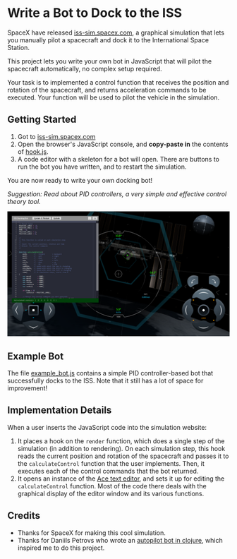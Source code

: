 # Write a Bot to Dock to the ISS

SpaceX have released [iss-sim.spacex.com](https://iss-sim.spacex.com/),
a graphical simulation that lets you manually pilot a spacecraft and dock it to the International Space Station.

This project lets you write your own bot in JavaScript that will pilot the spacecraft automatically,
no complex setup required.

Your task is to implemented a control function that receives the position and rotation of the spacecraft,
and returns acceleration commands to be executed. Your function will be used to pilot the vehicle in the simulation.

## Getting Started

1. Got to [iss-sim.spacex.com](https://iss-sim.spacex.com/)
2. Open the browser's JavaScript console, and **copy-paste in** the contents of [hook.js](https://raw.githubusercontent.com/andrey-leshenko/ISSDockingBotGame/master/hook.js).
3. A code editor with a skeleton for a bot will open. There are buttons to run the bot you have written, and to restart the simulation.

You are now ready to write your own docking bot!

_Suggestion: Read about PID controllers, a very simple and effective control theory tool._


![Bot editor screenshot](https://github.com/andrey-leshenko/ISSDockingBotGame/blob/master/screenshot.png)

## Example Bot

The file [example_bot.js](https://github.com/andrey-leshenko/ISSDockingBotGame/blob/master/example_bot.js)
contains a simple PID controller-based bot that successfully docks to the ISS.
Note that it still has a lot of space for improvement!

## Implementation Details

When a user inserts the JavaScript code into the simulation website:

1. It places a hook on the `render` function, which does a single step of the simulation (in addition to rendering).
   On each simulation step, this hook reads the current position and rotation of the spacecraft and passes it to the `calculateControl` function that the user implements.
   Then, it executes each of the control commands that the bot returned.
2. It opens an instance of the [Ace text editor](https://ace.c9.io/), and sets it up for editing the `calculateControl` function.
   Most of the code there deals with the graphical display of the editor window and its various functions.

## Credits

- Thanks for SpaceX for making this cool simulation.
- Thanks for Daniils Petrovs who wrote an [autopilot bot in clojure](https://github.com/DaniruKun/spacex-iss-docking-sim-autopilot),
  which inspired me to do this project.
